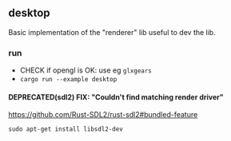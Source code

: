 ## desktop

Basic implementation of the "renderer" lib useful to dev the lib.

### run

- CHECK if opengl is OK: use eg `glxgears`
- `cargo run --example desktop`

#### DEPRECATED(sdl2) FIX: "Couldn't find matching render driver"

https://github.com/Rust-SDL2/rust-sdl2#bundled-feature

`sudo apt-get install libsdl2-dev`